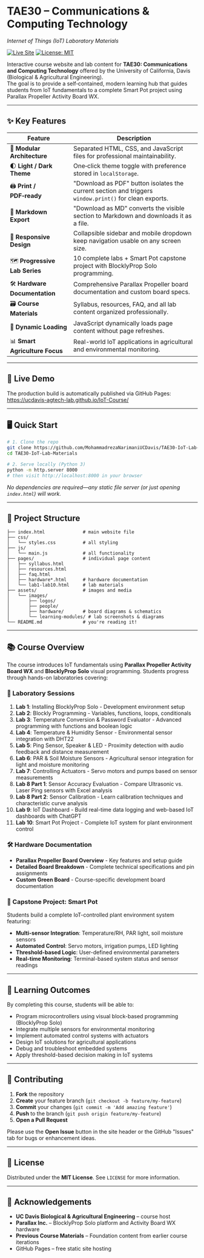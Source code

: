 # TAE30 – Communications & Computing Technology  
_Internet of Things (IoT) Laboratory Materials_

[![Live Site](https://img.shields.io/badge/GitHub%20Pages-live-blue)](https://ucdavis-agtech-lab.github.io/IoT-Course/)
[![License: MIT](https://img.shields.io/badge/license-MIT-green)](#license)

Interactive course website and lab content for **TAE30: Communications and Computing Technology** offered by the University of California, Davis (Biological & Agricultural Engineering).  
The goal is to provide a self‑contained, modern learning hub that guides students from IoT fundamentals to a complete Smart Pot project using Parallax Propeller Activity Board WX.

---

## ✨ Key Features
| Feature | Description |
|---------|-------------|
| 📑 **Modular Architecture** | Separated HTML, CSS, and JavaScript files for professional maintainability. |
| 🌓 **Light / Dark Theme** | One‑click theme toggle with preference stored in `localStorage`. |
| 🖨️ **Print / PDF‑ready** | "Download as PDF" button isolates the current section and triggers `window.print()` for clean exports. |
| 📝 **Markdown Export** | "Download as MD" converts the visible section to Markdown and downloads it as a file. |
| 📱 **Responsive Design** | Collapsible sidebar and mobile dropdown keep navigation usable on any screen size. |
| 🗺️ **Progressive Lab Series** | 10 complete labs + Smart Pot capstone project with BlocklyProp Solo programming. |
| 🛠️ **Hardware Documentation** | Comprehensive Parallax Propeller board documentation and custom board specs. |
| 🗃️ **Course Materials** | Syllabus, resources, FAQ, and all lab content organized professionally. |
| 🚀 **Dynamic Loading** | JavaScript dynamically loads page content without page refreshes. |
| 📊 **Smart Agriculture Focus** | Real-world IoT applications in agricultural and environmental monitoring. |

---

## 🚀 Live Demo
The production build is automatically published via GitHub Pages:  
<https://ucdavis-agtech-lab.github.io/IoT-Course/>

---

## 🖥️ Quick Start

```bash
# 1. Clone the repo
git clone https://github.com/MohammadrezaNarimaniUCDavis/TAE30-IoT-Lab-Materials.git
cd TAE30-IoT-Lab-Materials

# 2. Serve locally (Python 3)
python -m http.server 8000
# then visit http://localhost:8000 in your browser
```

_No dependencies are required—any static file server (or just opening `index.html`) will work._

---

## 🔧 Project Structure
```
├── index.html              # main website file
├── css/
│   └── styles.css          # all styling
├── js/
│   └── main.js             # all functionality
├── pages/                  # individual page content
│   ├── syllabus.html
│   ├── resources.html
│   ├── faq.html
│   ├── hardware*.html      # hardware documentation
│   └── lab1-lab10.html     # lab materials
├── assets/                 # images and media
│   └── images/
│       ├── logos/
│       ├── people/
│       ├── hardware/       # board diagrams & schematics
│       └── learning-modules/ # lab screenshots & diagrams
└── README.md               # you're reading it!
```

---

## 📚 Course Overview

The course introduces IoT fundamentals using **Parallax Propeller Activity Board WX** and **BlocklyProp Solo** visual programming. Students progress through hands-on laboratories covering:

### 🔬 Laboratory Sessions
1. **Lab 1**: Installing BlocklyProp Solo - Development environment setup
2. **Lab 2**: Blockly Programming - Variables, functions, loops, conditionals  
3. **Lab 3**: Temperature Conversion & Password Evaluator - Advanced programming with functions and boolean logic
4. **Lab 4**: Temperature & Humidity Sensor - Environmental sensor integration with DHT22
5. **Lab 5**: Ping Sensor, Speaker & LED - Proximity detection with audio feedback and distance measurement
6. **Lab 6**: PAR & Soil Moisture Sensors - Agricultural sensor integration for light and moisture monitoring
7. **Lab 7**: Controlling Actuators - Servo motors and pumps based on sensor measurements
8. **Lab 8 Part 1**: Sensor Accuracy Evaluation - Compare Ultrasonic vs. Laser Ping sensors with Excel analysis
9. **Lab 8 Part 2**: Sensor Calibration - Learn calibration techniques and characteristic curve analysis
10. **Lab 9**: IoT Dashboard - Build real-time data logging and web-based IoT dashboards with ChatGPT
11. **Lab 10**: Smart Pot Project - Complete IoT system for plant environment control

### 🛠️ Hardware Documentation
- **Parallax Propeller Board Overview** - Key features and setup guide
- **Detailed Board Breakdown** - Complete technical specifications and pin assignments
- **Custom Green Board** - Course-specific development board documentation

### 🌱 Capstone Project: Smart Pot
Students build a complete IoT-controlled plant environment system featuring:
- **Multi-sensor Integration**: Temperature/RH, PAR light, soil moisture sensors
- **Automated Control**: Servo motors, irrigation pumps, LED lighting
- **Threshold-based Logic**: User-defined environmental parameters
- **Real-time Monitoring**: Terminal-based system status and sensor readings

---

## 🎯 Learning Outcomes

By completing this course, students will be able to:
- Program microcontrollers using visual block-based programming (BlocklyProp Solo)
- Integrate multiple sensors for environmental monitoring
- Implement automated control systems with actuators
- Design IoT solutions for agricultural applications
- Debug and troubleshoot embedded systems
- Apply threshold-based decision making in IoT systems

---

## 🤝 Contributing

1. **Fork** the repository  
2. **Create** your feature branch (`git checkout -b feature/my-feature`)  
3. **Commit** your changes (`git commit -m 'Add amazing feature'`)  
4. **Push** to the branch (`git push origin feature/my-feature`)  
5. **Open a Pull Request**

Please use the **Open Issue** button in the site header or the GitHub "Issues" tab for bugs or enhancement ideas.

---

## 📜 License

Distributed under the **MIT License**. See `LICENSE` for more information.

---

## 🙏 Acknowledgements

* **UC Davis Biological & Agricultural Engineering** – course host  
* **Parallax Inc.** – BlocklyProp Solo platform and Activity Board WX hardware
* **Previous Course Materials** – Foundation content from earlier course iterations
* GitHub Pages – free static site hosting  
